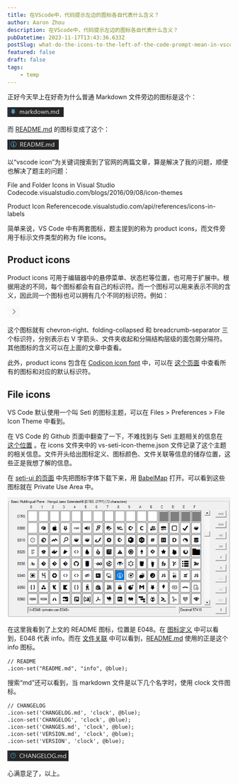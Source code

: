```yaml
---
title: 在VScode中，代码提示左边的图标各自代表什么含义？
author: Aaron Zhou
description: 在VScode中，代码提示左边的图标各自代表什么含义？
pubDatetime: 2023-11-17T13:43:36.633Z
postSlug: what-do-the-icons-to-the-left-of-the-code-prompt-mean-in-vscode
featured: false
draft: false
tags:
    - temp
---
```

正好今天早上在好奇为什么普通 Markdown 文件旁边的图标是这个：

![img](./what-do-the-icons-to-the-left-of-the-code-prompt-mean-in-vscode/v2-2f919cc13fbbcc43cffe7f499ac98d2e_1440w.jpg)

而 [README.md](http://readme.md/) 的图标变成了这个：

![img](./what-do-the-icons-to-the-left-of-the-code-prompt-mean-in-vscode/v2-c44a5f946c1f0ede114b9da405c0eff2_1440w.jpg)

以“vscode icon”为关键词搜索到了官网的两篇文章，算是解决了我的问题，顺便也解决了题主的问题：

File and Folder Icons in Visual Studio Codecode.visualstudio.com/blogs/2016/09/08/icon-themes

Product Icon Referencecode.visualstudio.com/api/references/icons-in-labels

简单来说，VS Code 中有两套图标，题主提到的称为 product icons，而文件旁用于标示文件类型的称为 file icons。

## Product icons

Product icons 可用于编辑器中的悬停菜单、状态栏等位置，也可用于扩展中。根据用途的不同，每个图标都会有自己的标识符。而一个图标可以用来表示不同的含义，因此同一个图标也可以拥有几个不同的标识符。例如：

![img](./what-do-the-icons-to-the-left-of-the-code-prompt-mean-in-vscode/v2-528f4ba9c5bede9d3c93d8924d03f678_1440w.jpg)

这个图标就有 chevron-right、folding-collapsed 和 breadcrumb-separator 三个标识符，分别表示右 V 字箭头、文件夹收起和分隔结构层级的面包屑分隔符。其他图标的含义可以在上面的文章中查看。

此外，product icons 包含在 [Codicon icon font](https://github.com/microsoft/vscode-codicons) 中，可以在 [这个页面](https://microsoft.github.io/vscode-codicons/dist/codicon.html) 中查看所有的图标和对应的默认标识符。

## File icons

VS Code 默认使用一个叫 Seti 的图标主题，可以在 Files > Preferences > File Icon Theme 中看到。

在 VS Code 的 Github 页面中翻查了一下，不难找到与 Seti 主题相关的信息在 [这个位置](https://github.com/microsoft/vscode/tree/master/extensions/theme-seti) 。在 icons 文件夹中的 vs-seti-icon-theme.json 文件记录了这个主题的相关信息。文件开头给出图标定义、图标颜色、文件关联等信息的储存位置，这些正是我想了解的信息。

在 [seti-ui 的页面](https://github.com/jesseweed/seti-ui/tree/master/styles/_fonts/seti) 中先把图标字体下载下来，用 [BabelMap](https://www.babelstone.co.uk/Software/BabelMap.html) 打开。可以看到这些图标就在 Private Use Area 中。

![img](./what-do-the-icons-to-the-left-of-the-code-prompt-mean-in-vscode/v2-1657d8343dc021beeb397dd44197e80a_1440w.jpg)

在这里我看到了上文的 README 图标，位置是 E048。在 [图标定义](https://github.com/jesseweed/seti-ui/blob/master/styles/_fonts/seti.less) 中可以看到，E048 代表 info。而在 [文件关联](https://github.com/jesseweed/seti-ui/blob/master/styles/components/icons/mapping.less) 中可以看到，[README.md](http://readme.md/) 使用的正是这个 info 图标。

```
// README
.icon-set("README.md", "info", @blue);
```

搜索“md”还可以看到，当 markdown 文件是以下几个名字时，使用 clock 文件图标。

```
// CHANGELOG
.icon-set('CHANGELOG.md', 'clock', @blue);
.icon-set('CHANGELOG', 'clock', @blue);
.icon-set('CHANGES.md', 'clock', @blue);
.icon-set('VERSION.md', 'clock', @blue);
.icon-set('VERSION', 'clock', @blue);
```

![img](./what-do-the-icons-to-the-left-of-the-code-prompt-mean-in-vscode/v2-fa46b13fecffbc7cb1a196f9b0e23b33_1440w.jpg)

心满意足了，以上。